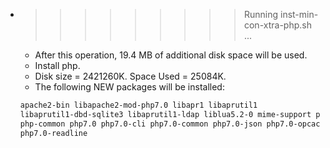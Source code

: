 * >>>>>>>>> Running inst-min-con-xtra-php.sh ...
  * After this operation, 19.4 MB of additional disk space will be used.
  * Install php.
  * Disk size = 2421260K. Space Used = 25084K.
  * The following NEW packages will be installed:
  ```bash
  apache2-bin libapache2-mod-php7.0 libapr1 libaprutil1
  libaprutil1-dbd-sqlite3 libaprutil1-ldap liblua5.2-0 mime-support php
  php-common php7.0 php7.0-cli php7.0-common php7.0-json php7.0-opcache
  php7.0-readline
  ```
